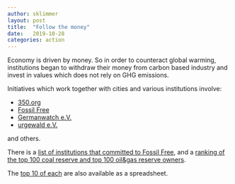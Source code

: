 ```yaml
---
author: sklimmer
layout: post
title:  "Follow the money"
date:   2019-10-28
categories: action 
---
```

Economy is driven by money. So in order to counteract global warming, 
institutions began to withdraw their money from carbon based industry and invest in values
which does not rely on GHG emissions.

Initiatives which work together with cities and various institutions involve:
- [350.org](https://350.org/)
- [Fossil Free](https://gofossilfree.org)
- [Germanwatch e.V.](https://germanwatch.org)
- [urgewald e.V.](https://urgewald.org/)   

and others.

There is a [list of institutions that committed to Fossil Free](https://gofossilfree.org/divestment/commitments/), 
and a [ranking of the top 100 coal reserve  and top 100 oil&gas reserve owners](http://fossilfreeindexes.com/wp-content/uploads/2015/11/CU200_Final_29-Oct-2015.pdf).

The [top 10 of each](https://docs.google.com/spreadsheets/d/1QgU9VN23JaNh2B0pb9eoHM5EMozsznaojpIulQuljDg)
are also available as a spreadsheet.



